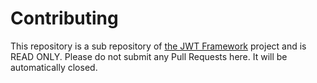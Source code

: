 # Contributing

This repository is a sub repository of [the JWT Framework](https://github.com/web-token/jwt-framework) project and is READ ONLY. 
Please do not submit any Pull Requests here. It will be automatically closed.
